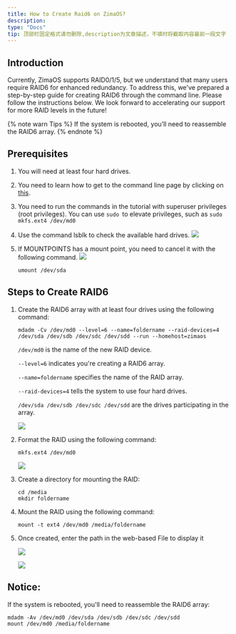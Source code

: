 ```yaml
---
title: How to Create Raid6 on ZimaOS?
description: 
type: "Docs"
tip: 顶部栏固定格式请勿删除,description为文章描述，不填时将截取内容最前一段文字
---
```

## Introduction
Currently, ZimaOS supports RAID0/1/5, but we understand that many users require RAID6 for enhanced redundancy. To address this, we've prepared a step-by-step guide for creating RAID6 through the command line. Please follow the instructions below.
We look forward to accelerating our support for more RAID levels in the future!

{% note warn Tips %}
If the system is rebooted, you’ll need to reassemble the RAID6 array.
{% endnote %}


## Prerequisites

1. You will need at least four hard drives.
2. You need to learn how to get to the command line page by clicking on [this](https://www.zimaspace.com/docs/zimaos/How-to-Open-SSH-in-ZimaOS.html).
3. You need to run the commands in the tutorial with superuser privileges (root privileges). You can use `sudo `to elevate privileges, such as  `sudo mkfs.ext4 /dev/md0 `
4. Use the command lsblk to check the available hard drives.
   ![](https://manage.icewhale.io/api/static/docs/1729218009483_98dae94c-9b29-4042-a508-537aa6d1d554.jpeg)

5. If MOUNTPOINTS has a mount point, you need to cancel it with the following command.
   ![](https://manage.icewhale.io/api/static/docs/1729145392591_image.png)
   ```command
   umount /dev/sda
   ```
   


## Steps to Create RAID6

1. Create the RAID6 array with at least four drives using the following command:
   ```
   mdadm -Cv /dev/md0 --level=6 --name=foldername --raid-devices=4 /dev/sda /dev/sdb /dev/sdc /dev/sdd --run --homehost=zimaos
   ```
   `/dev/md0` is the name of the new RAID device.

   `--level=6` indicates you're creating a RAID6 array.

   `--name=foldername` specifies the name of the RAID array.

   `--raid-devices=4` tells the system to use four hard drives.

   `/dev/sda /dev/sdb /dev/sdc /dev/sdd` are the drives participating in the array.

   ![](https://manage.icewhale.io/api/static/docs/1729219387443_img_v3_02fp_8fce2dd8-56af-4706-b5de-96cea3b8162g.jpg)


2. Format the RAID using the following command:
   ```
   mkfs.ext4 /dev/md0
   ```
   ![](https://manage.icewhale.io/api/static/docs/1729219416289_img_v3_02fp_7340f5ef-7892-4696-8707-cdda424461cg.jpg)


3. Create a directory for mounting the RAID:

   ```
   cd /media
   mkdir foldername
   ```

4. Mount the RAID using the following command:

   ```
   mount -t ext4 /dev/md0 /media/foldername
   ```
5. Once created, enter the path in the web-based File to display it

   ![](https://manage.icewhale.io/api/static/docs/1729220708308_img_v3_02fp_245f1382-835d-4827-8852-f6ab8b166d8g.jpg)

   ![](https://manage.icewhale.io/api/static/docs/1729220715773_img_v3_02fp_1b36a2a6-e9a5-45d0-acc2-9b3345b3224g.jpg)

   
## Notice:
If the system is rebooted, you'll need to reassemble the RAID6 array:
```
mdadm -Av /dev/md0 /dev/sda /dev/sdb /dev/sdc /dev/sdd
mount /dev/md0 /media/foldername
```
